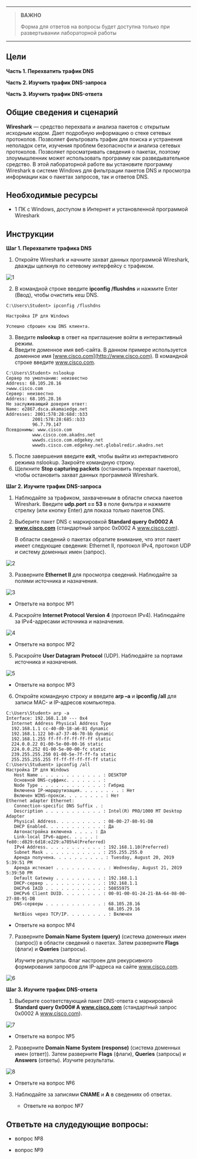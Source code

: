 
---

> **ВАЖНО**
> 
> Форма для ответов на вопросы будет доступна только при развертывании лабораторной работы 

---

## Цели

**Часть 1. Перехватить трафик DNS**

**Часть 2. Изучить трафик DNS-запроса**

**Часть 3. Изучить трафик DNS-ответа**

## Общие сведения и сценарий

**Wireshark** — средство перехвата и анализа пакетов с открытым исходным кодом. Дает подробную информацию о стеке сетевых протоколов. Позволяет фильтровать трафик для поиска и устранения неполадок сети, изучения проблем безопасности и анализа сетевых протоколов. Позволяет просматривать сведения о пакетах, поэтому злоумышленник может использовать программу как разведывательное средство.
В этой лабораторной работе вы установите программу Wireshark в системе Windows для фильтрации пакетов DNS и просмотра информации как о пакетах запросов, так и ответов DNS.

## Необходимые ресурсы

* 1 ПК с Windows, доступом в Интернет и установленной программой Wireshark

## Инструкции

**Шаг 1. Перехватите трафика DNS**

1. Откройте Wireshark и начните захват данных программой Wireshark, дважды щелкнув по сетевому интерфейсу с трафиком.

![1](./assets/3.8.8-1.png)

2. В командной строке введите **ipconfig /flushdns** и нажмите Enter (Ввод), чтобы очистить кеш DNS.

```
C:\Users\Student> ipconfig /flushdns 

Настройка IP для Windows

Успешно сброшен кэш DNS клиента.
```

3. Введите **nslookup** в ответ на приглашение войти в интерактивный режим.
4. Введите доменное имя веб-сайта. В данном примере используется доменное имя [www.cisco.com](http://www.cisco.com). В командной строке введите www.cisco.com.

```
C:\Users\Student> nslookup 
Сервер по умолчанию: неизвестно
Address: 68.105.28.16 
>www.cisco.com
Сервер: неизвестно
Address: 68.105.28.16
Не заслуживающий доверия ответ:
Name: e2867.dsca.akamaiedge.net 
Addresses: 2001:578:28:68d::b33 
          2001:578:28:685::b33 
          96.7.79.147 
Псевдонимы: www.cisco.com
          www.cisco.com.akadns.net
          wwwds.cisco.com.edgekey.net
          wwwds.cisco.com.edgekey.net.globalredir.akadns.net

```

5. После завершения введите **exit**, чтобы выйти из интерактивного режима nslookup. Закройте командную строку.
6. Щелкните **Stop capturing packets** (остановить перехват пакетов), чтобы остановить захват данных программой Wireshark.

**Шаг 2. Изучите трафик DNS-запроса**

1. Наблюдайте за трафиком, захваченным в области списка пакетов Wireshark. Введите **udp.port == 53** в поле фильтра и нажмите стрелку (или кнопку Enter) для показа только пакетов DNS.
2. Выберите пакет DNS с маркировкой **Standard query 0x0002 A www.cisco.com** (стандартный запрос 0x0002 A www.cisco.com).

    В области сведений о пакетах обратите внимание, что этот пакет имеет следующие сведения: Ethernet II, протокол IPv4, протокол UDP и систему доменных имен (запрос).

![2](./assets/3.8.8-2.png)

3. Разверните **Ethernet II** для просмотра сведений. Наблюдайте за полями источника и назначения.

![3](./assets/3.8.8-3.png)

   - Ответьте на вопрос №1  

4. Раскройте **Internet Protocol Version 4** (протокол IPv4). Наблюдайте за IPv4-адресами источника и назначения.

![4](./assets/3.8.8-4.png)

   - Ответьте на вопрос №2

5. Раскройте **User Datagram Protocol** (UDP). Наблюдайте за портами источника и назначения.

![5](./assets/3.8.8-5.png)

   - Ответьте на вопрос №3

6. Откройте командную строку и введите **arp –a** и **ipconfig /all** для записи MAC- и IP-адресов компьютера.

```
C:\Users\Student> arp -a 
Interface: 192.168.1.10 --- 0x4 
  Internet Address Physical Address Type
  192.168.1.1 cc-40-d0-18-a6-81 dynamic 
  192.168.1.122 b0-a7-37-46-70-bb dynamic 
  192.168.1.255 ff-ff-ff-ff-ff-ff static
  224.0.0.22 01-00-5e-00-00-16 static
  224.0.0.252 01-00-5e-00-00-fc static
  239.255.255.250 01-00-5e-7f-ff-fa static
  255.255.255.255 ff-ff-ff-ff-ff-ff static 
C:\Users\Studuent> ipconfig /all 
Настройка IP для Windows
   Host Name . . . . . . . . . . . . : DESKTOP 
   Основной DNS-суффикс. . . . . . . :
   Node Type . . . . . . . . . . . . : Гибрид
   Включена IP-маршрутизация. . . . . . . . : Нет
   Включен WINS-прокси. . . . . . . . : Нет
Ethernet adapter Ethernet: 
   Connection-specific DNS Suffix . :
   Description . . . . . . . . . . . : Intel(R) PRO/1000 MT Desktop Adapter 
   Physical Address. . . . . . . . . : 08-00-27-80-91-DB 
   DHCP Enabled. . . . . . . . . . . : Да
   Автонастройка включена . . . . : Да
   Link-local IPv6-адрес. . . . . : fe80::d829:6d18:e229:a705%4(Preferred) 
   IPv4 Address. . . . . . . . . . . : 192.168.1.10(Preferred) 
   Subnet Mask . . . . . . . . . . . : 255.255.255.0
   Аренда получена. . . . . . . . . . : Tuesday, August 20, 2019 5:39:51 PM 
   Аренда истекает . . . . . . . . . . : Wednesday, August 21, 2019 5:39:50 PM 
   Default Gateway . . . . . . . . . : 192.168.1.1
   DHCP-сервер . . . . . . . . . . . : 192.168.1.1
   DHCPv6 IAID . . . . . . . . . . . : 50855975 
   DHCPv6 Client DUID. . . . . . . . : 00-01-00-01-24-21-BA-64-08-00-27-80-91-DB 
   DNS-серверы . . . . . . . . . . . : 68.105.28.16 
                                       68.105.29.16 
   NetBios через TCP/IP. . . . . . . . : Включен
```

   - Ответьте на вопрос №4

7. Разверните **Domain Name System (query)** (система доменных имен (запрос)) в области сведений о пакетах. Затем разверните **Flags** (флаги) и **Queries** (запросы).

    Изучите результаты. Флаг настроен для рекурсивного формирования запросов для IP-адреса на сайте www.cisco.com.

![6](./assets/3.8.8-6.png)

**Шаг 3. Изучите трафик DNS-ответа**

1. Выберите соответствующий пакет DNS-ответа с маркировкой **Standard query 0x000# A www.cisco.com** (стандартный запрос 0x0002 A www.cisco.com).

![7](./assets/3.8.8-7.png)

   - Ответьте на вопрос №5

2. Разверните **Domain Name System (response)** (система доменных имен (ответ)). Затем разверните **Flags** (флаги), **Queries** (запросы) и **Answers** (ответы). Изучите результаты.

![8](./assets/3.8.8-8.png)

   - Ответьте на вопрос №6

3. Наблюдайте за записями **CNAME** и **A** в сведениях об ответах.

   - Ответьте на вопрос №7

## Ответьте на слудедующие вопросы:

- вопрос №8

- вопрос №9
